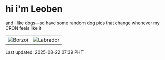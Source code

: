 # hi i'm Leoben

and i like dogs—so have some random dog pics that change whenever my CRON feels like it

|  |  |
|--------|----------|
| ![Borzoi](https://random-dog-vercel.vercel.app/api/random-borzoi?v=1755819592) | ![Labrador](https://random-dog-vercel.vercel.app/api/random-labrador?v=1755819592) |

Last updated: 2025-08-22 07:39 PHT
